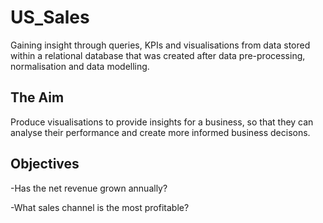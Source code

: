 # US_Sales
Gaining insight through queries, KPIs and visualisations from data stored within a relational database that was created after data pre-processing, normalisation and data modelling.

## The Aim
Produce visualisations to provide insights for a business, so that they can analyse their performance and create more informed business decisons.

## Objectives
-Has the net revenue grown annually?

-What sales channel is the most profitable?

